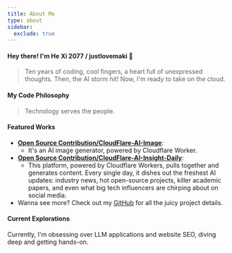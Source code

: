 ```yaml
---
title: About Me
type: about
sidebar:
  exclude: true
---
```

#### Hey there! I'm He Xi 2077 / justlovemaki 👋

> Ten years of coding, cool fingers, a heart full of unexpressed thoughts. Then, the AI storm hit! Now, I'm ready to take on the cloud.

#### My Code Philosophy

> Technology serves the people.

#### Featured Works

*   **[Open Source Contribution/CloudFlare-AI-Image](https://github.com/justlovemaki/CloudFlare-AI-Image)**:
    *   It's an AI image generator, powered by Cloudflare Worker.
*   **[Open Source Contribution/CloudFlare-AI-Insight-Daily](https://github.com/justlovemaki/CloudFlare-AI-Insight-Daily)**:
    *   This platform, powered by Cloudflare Workers, pulls together and generates content. Every single day, it dishes out the freshest AI updates: industry news, hot open-source projects, killer academic papers, and even what big tech influencers are chirping about on social media.
*   Wanna see more? Check out my [GitHub](https://github.com/justlovemaki) for all the juicy project details.

#### Current Explorations

Currently, I'm obsessing over LLM applications and website SEO, diving deep and getting hands-on.
